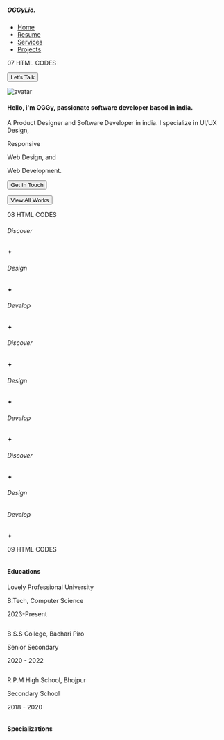 <!DOCTYPE html>

<html lang="en">


<head>

<meta charset="UTF-8">

<meta name="viewport" content="width=device-width, initialscale=1.0">

<title>Oggy Portfolio</title>

<link rel="stylesheet" href="css/style.css">

<link rel="stylesheet" href="css/helper.css">


<!-- Animation Library -->

<link href="https://unpkg.com/aos@2.3.1/dist/aos.css" 
rel="stylesheet">

<script src="https://unpkg.com/aos@2.3.1/dist/aos.js"></script>

</head>


<body>

<!-- Navigation Bar -->

<nav id="mynav" class="nav" class="dark">

<!-- Logo -->

<h5>OGGyLio.</h5>


<!-- Links -->

<ul class="">

<li><a href="#">Home</a></li>

<li><a href="#resume">Resume</a></li>

<li><a href="#services">Services</a></li>

<li><a href="#projects">Projects</a></li>

</ul>

07
HTML CODES
<!-- Action Button -->

<a href="contact-us.html"><button class="filledbutton">Let's Talk</button></a>

</nav>

<!-- End Of Navigation Bar -->


<!-- Main Content -->

<main class="main column">

<img class="avatar" src="images/oggy.webp" alt="avatar">

<h4><span class="txt-gradient">Hello, i'm OGGy,</span> 
passionate software developer based in india.</h4>

<span class="mt-20 desc">A Product Designer and 
Software Developer in india. I specialize in UI/UX Design,

Responsive

Web Design, and

Web Development.</span>

<!-- Action buttons -->

<div class="row mt-40">

<a href="contact-us.html"><button class="filledbutton">Get In Touch</button></a>

<div style="width: 10px;"></div>

<a href="#projects"><button class="outline-button">View 
All Works</button></a>

</div>

</main>

<!-- End Of Main Content -->
08
HTML CODES
<!-- Banner -->

<div data-aos="flip-left" data-aos-delay="400" data-aosoffset="0" class="row center mt-20">

<div class="banner bg-gradient">

</div>

<div class="banner2 row center">

<h6>Discover</h6>

<span>&#10022;</span>

<h6>Design</h6>

<span>&#10022;</span>

<h6>Develop</h6>

<span>&#10022;</span>

<h6>Discover</h6>

<span>&#10022;</span>

<h6>Design</h6>

<span>&#10022;</span>

<h6>Develop</h6>

<span>&#10022;</span>

<h6>Discover</h6>

<span>&#10022;</span>

<h6>Design</h6>

<h6>Develop</h6>

<span>&#10022;</span>

</div>

</div>

09
HTML CODES
<!-- Resume Section -->

<section id="resume" data-aos="fade-up" data-aosoffset="250" >

<div class="row mt-large space-evenly">

<div class="column">

<div class="column item">

<h4 class="txt-gradient">Educations</h4>

<div class="row list-item mt-40">

<div>

<p class="title">Lovely Professional University</p>

<p class="desc">B.Tech, Computer Science</p>

</div>

<div class="row center">

<p class="desc">2023-Present</p>

</div>

</div>

</div>

<div class="column item">

<div class="row list-item mt-10">

<div>

<p class="title">B.S.S College, Bachari Piro</p>

<p class="desc">Senior Secondary</p>

</div>

<div class="row center">

<p class="desc">2020 - 2022</p>

</div>

</div>

</div>

<div class="column item">

<div class="row list-item mt-10">

<div>

<p class="title">R.P.M High School, Bhojpur</p>

<p class="desc">Secondary School</p>

</div>

<div class="row center">

<p class="desc">2018 - 2020</p>

</div>

</div>

</div>

</div>

<div class="column">

<div class="column item">

<h4 class="txt-gradient">Specializations</h4

